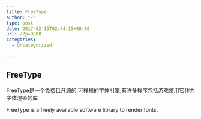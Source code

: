 ```yaml
---
title: FreeType
author: "-"
type: post
date: 2017-02-15T02:44:15+00:00
url: /?p=9808
categories:
  - Uncategorized

---
```

## FreeType
FreeType是一个免费且开源的,可移植的字体引擎,有许多程序包括游戏使用它作为字体渲染的库

FreeType is a freely available software library to render fonts.